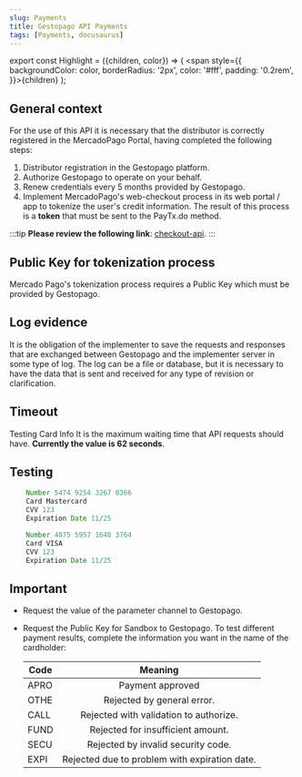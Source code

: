 ```yaml
---
slug: Payments
title: Gestopago API Payments
tags: [Payments, docusaurus]
---
```


export const Highlight = ({children, color}) => ( <span style={{
      backgroundColor: color,
      borderRadius: '2px',
      color: '#fff',
      padding: '0.2rem',
    }}>{children}</span> );

## General context

For the use of this API it is necessary that the distributor is correctly registered in the MercadoPago Portal, having completed the following steps:

1. Distributor registration in the Gestopago platform.
1. Authorize Gestopago to operate on your behalf.
1. Renew credentials every 5 months provided by Gestopago.
1. Implement MercadoPago's web-checkout process in its web portal / app to tokenize the user's credit information. The result of this process is a 
 **token**  that must be sent to the PayTx.do method.

:::tip
**Please review the following link**: 
[checkout-api](https://www.mercadopago.com.mx/developers/es/guides/online-payments/checkout-api/receiving-payment-by-card/).
:::

## Public Key for tokenization process

Mercado Pago's tokenization process requires a Public Key which must be provided by Gestopago.

## Log evidence

It is the obligation of the implementer to save the requests and responses that are exchanged between Gestopago and the implementer server in some type of log. The log can be a file or database, but it is necessary to have the data that is sent and received for any type of revision or clarification.


## Timeout


Testing Card Info
It is the maximum waiting time that API requests should have. **Currently the value is 62 seconds**.


## Testing    

```jsx title="Testing Card Info"
    Number 5474 9254 3267 0366
    Card Mastercard
    CVV 123
    Expiration Date 11/25
```

```jsx title="For Test Installments"
    Number 4075 5957 1648 3764
    Card VISA
    CVV 123
    Expiration Date 11/25
```

## Important
  -  Request the value of the parameter channel to Gestopago.
  -  Request the Public Key for Sandbox to Gestopago.
     To test different payment results, complete the information you want in the name of the cardholder:
     
     | Code     |      Meaning                   | 
     | -------- | :-----------------------------:| 
     | APRO     | Payment approved               |
     | OTHE     | Rejected by general error.     |
     |CALL      | Rejected with validation to authorize.|
     |FUND      | Rejected for insufficient amount. |
     |SECU      | Rejected by invalid security code.| 
     |EXPI      | Rejected due to problem with expiration date.| 
